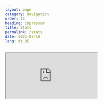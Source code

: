 ```yaml
---
layout: page
category: navigation
order: 15
heading: Impressum
title: Stats
permalink: /stats
date: 2021-08-10
lang: de_DE
---
```


<div class="responsive-iframe-container">
  <iframe class="responsive-iframe" src="http://129.159.246.114:8080"></iframe>
</div>


